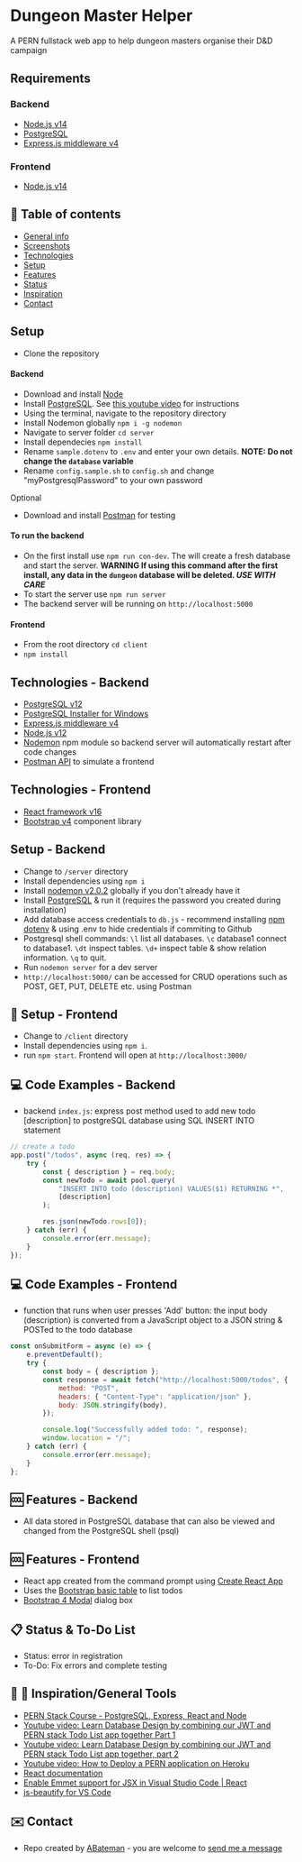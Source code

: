 # Dungeon Master Helper

A PERN fullstack web app to help dungeon masters organise their D&D campaign

## Requirements

### Backend

-   [Node.js v14](https://nodejs.org/es/)
-   [PostgreSQL](https://www.postgresql.org/)
-   [Express.js middleware v4](https://expressjs.com/)

### Frontend

-   [Node.js v14](https://nodejs.org/es/)

## :page_facing_up: Table of contents

-   [General info](#general-info)
-   [Screenshots](#screenshots)
-   [Technologies](#technologies)
-   [Setup](#setup)
-   [Features](#features)
-   [Status](#status)
-   [Inspiration](#inspiration)
-   [Contact](#contact)

## Setup

-   Clone the repository

#### Backend

-   Download and install [Node](https://nodejs.org/es/)
-   Install [PostgreSQL](https://www.postgresql.org/). See [this youtube video](https://www.youtube.com/watch?v=fZQI7nBu32M) for instructions
-   Using the terminal, navigate to the repository directory
-   Install Nodemon globally `npm i -g nodemon`
-   Navigate to server folder `cd server`
-   Install dependecies `npm install`
-   Rename `sample.dotenv` to `.env` and enter your own details. **NOTE: Do not change the `database` variable**
-   Rename `config.sample.sh` to `config.sh` and change "myPostgresqlPassword" to your own password

Optional

-   Download and install [Postman](https://www.postman.com/downloads/) for testing

#### To run the backend

-   On the first install use `npm run con-dev`. The will create a fresh database and start the server. **WARNING If using this command after the first install, any data in the `dungeon` database will be deleted. _USE WITH CARE_**
-   To start the server use `npm run server`
-   The backend server will be running on `http://localhost:5000`

#### Frontend

-   From the root directory `cd client`
-   `npm install`

## Technologies - Backend

-   [PostgreSQL v12](https://www.postgresql.org/)
-   [PostgreSQL Installer for Windows](https://www.postgresqltutorial.com/install-postgresql/)
-   [Express.js middleware v4](https://expressjs.com/)
-   [Node.js v12](https://nodejs.org/es/)
-   [Nodemon](https://www.npmjs.com/package/nodemon) npm module so backend server will automatically restart after code changes
-   [Postman API](https://www.postman.com/downloads/) to simulate a frontend

## Technologies - Frontend

-   [React framework v16](https://reactjs.org/)
-   [Bootstrap v4](https://getbootstrap.com/) component library

## Setup - Backend

-   Change to `/server` directory
-   Install dependencies using `npm i`
-   Install [nodemon v2.0.2](https://www.npmjs.com/package/nodemon) globally if you don't already have it
-   Install [PostgreSQL](https://www.postgresql.org/) & run it (requires the password you created during installation)
-   Add database access credentials to `db.js` - recommend installing [npm dotenv](https://www.npmjs.com/package/dotenv) & using .env to hide credentials if commiting to Github
-   Postgresql shell commands: `\l` list all databases. `\c` database1 connect to database1. `\dt` inspect tables. `\d+` inspect table & show relation information. `\q` to quit.
-   Run `nodemon server` for a dev server
-   `http://localhost:5000/` can be accessed for CRUD operations such as POST, GET, PUT, DELETE etc. using Postman

## :floppy_disk: Setup - Frontend

-   Change to `/client` directory
-   Install dependencies using `npm i`.
-   run `npm start`. Frontend will open at `http://localhost:3000/`

## :computer: Code Examples - Backend

-   backend `index.js`: express post method used to add new todo [description] to postgreSQL database using SQL INSERT INTO statement

```javascript
// create a todo
app.post("/todos", async (req, res) => {
	try {
		const { description } = req.body;
		const newTodo = await pool.query(
			"INSERT INTO todo (description) VALUES($1) RETURNING *",
			[description]
		);

		res.json(newTodo.rows[0]);
	} catch (err) {
		console.error(err.message);
	}
});
```

## :computer: Code Examples - Frontend

-   function that runs when user presses 'Add' button: the input body (description) is converted from a JavaScript object to a JSON string & POSTed to the todo database

```javascript
const onSubmitForm = async (e) => {
	e.preventDefault();
	try {
		const body = { description };
		const response = await fetch("http://localhost:5000/todos", {
			method: "POST",
			headers: { "Content-Type": "application/json" },
			body: JSON.stringify(body),
		});

		console.log("Successfully added todo: ", response);
		window.location = "/";
	} catch (err) {
		console.error(err.message);
	}
};
```

## :cool: Features - Backend

-   All data stored in PostgreSQL database that can also be viewed and changed from the PostgreSQL shell (psql)

## :cool: Features - Frontend

-   React app created from the command prompt using [Create React App](https://reactjs.org/docs/create-a-new-react-app.html)
-   Uses the [Bootstrap basic table](https://www.w3schools.com/bootstrap/bootstrap_tables.asp) to list todos
-   [Bootstrap 4 Modal](https://www.w3schools.com/bootstrap4/bootstrap_modal.asp) dialog box

## :clipboard: Status & To-Do List

-   Status: error in registration
-   To-Do: Fix errors and complete testing

## :clap: :wrench: Inspiration/General Tools

-   [PERN Stack Course - PostgreSQL, Express, React and Node](https://www.youtube.com/watch?v=ldYcgPKEZC8&t=116s)
-   [Youtube video: Learn Database Design by combining our JWT and PERN stack Todo List app together Part 1](https://www.youtube.com/watch?v=l3njf_tU8us)
-   [Youtube video: Learn Database Design by combining our JWT and PERN stack Todo List app together, part 2](https://www.youtube.com/watch?v=25kouonvUbg)
-   [Youtube video: How to Deploy a PERN application on Heroku](https://www.youtube.com/watch?v=ZJxUOOND5_A)
-   [React documentation](https://reactjs.org/docs/getting-started.html)
-   [Enable Emmet support for JSX in Visual Studio Code | React](https://medium.com/@eshwaren/enable-emmet-support-for-jsx-in-visual-studio-code-react-f1f5dfe8809c)
-   [js-beautify for VS Code](https://marketplace.visualstudio.com/items?itemName=HookyQR.beautify)

## :envelope: Contact

-   Repo created by [ABateman](https://www.andrewbateman.org) - you are welcome to [send me a message](https://andrewbateman.org/contact)
